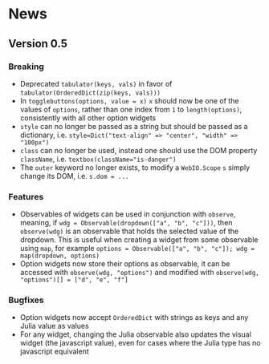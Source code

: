 # News

## Version 0.5

### Breaking

- Deprecated `tabulator(keys, vals)` in favor of `tabulator(OrderedDict(zip(keys, vals)))`
- In `togglebuttons(options, value = x)` `x` should now be one of the values of `options`, rather than one index from `1` to `length(options)`, consistently with all other option widgets
- `style` can no longer be passed as a string but should be passed as a dictionary, i.e. `style=Dict("text-align" => "center", "width" => "100px")`
- `class` can no longer be used, instead one should use the DOM property `className`, i.e. `textbox(className="is-danger")`
- The `outer` keyword no longer exists, to modify a `WebIO.Scope` `s` simply change its DOM, i.e. `s.dom = ...`

### Features

- Observables of widgets can be used in conjunction with `observe`, meaning, if `wdg = Observable(dropdown(["a", "b", "c"]))`, then `observe(wdg)` is an observable that holds the selected value of the dropdown. This is useful when creating a widget from some observable using `map`, for example `options = Observable(["a", "b", "c"]); wdg = map(dropdown, options)`
- Option widgets now store their options as observable, it can be accessed with `observe(wdg, "options")` and modified with `observe(wdg, "options")[] = ["d", "e", "f"]`


### Bugfixes

- Option widgets now accept `OrderedDict` with strings as keys and any Julia value as values
- For any widget, changing the Julia observable also updates the visual widget (the javascript value), even for cases where the Julia type has no javascript equivalent

